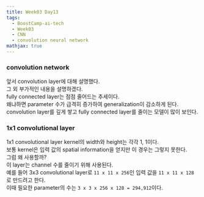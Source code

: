```yaml
---
title: Week03 Day13
tags:
  - BoostCamp-ai-tech
  - Week03
  - CNN
  - convolution neural network
mathjax: true
---
```


### convolution network
앞서 convolution layer에 대해 설명했다.  
그 외 부가적인 내용을 설명하겠다.  
fully connected layer는 점점 줄어드는 추세이다.  
왜냐하면 parameter 수가 급격히 증가하여 generalization이 감소하게 된다.  
convolution layer를 깊게 쌓고 fully connected layer를 줄이는 모델이 많이 보인다.  

### 1x1 convolutional layer
1x1 convolutional layer kernel의 width와 height는 각각 1, 1이다.  
보통 kernel은 입력 값의 spatial information을 얻지만 이 경우는 그렇지 못한다.  
그럼 왜 사용할까?  
이 layer는 channel 수를 줄이기 위해 사용된다.  
예를 들어 3x3 convolutional layer로 `11 x 11 x 256`인 입력 값을 `11 x 11 x 128`로 만드려고 한다.  
이때 필요한 parameter의 수는 `3 x 3 x 256 x 128 = 294,912`이다.  
